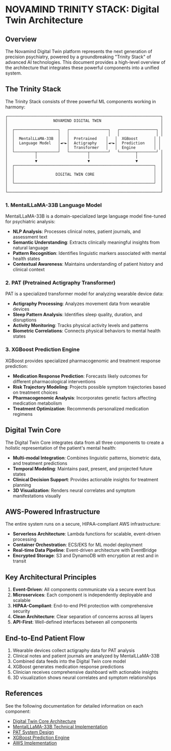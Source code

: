 # NOVAMIND TRINITY STACK: Digital Twin Architecture

## Overview

The Novamind Digital Twin platform represents the next generation of precision psychiatry, powered by a groundbreaking "Trinity Stack" of advanced AI technologies. This document provides a high-level overview of the architecture that integrates these powerful components into a unified system.

## The Trinity Stack

The Trinity Stack consists of three powerful ML components working in harmony:

```
┌───────────────────────────────────────────────────────────────────┐
│                    NOVAMIND DIGITAL TWIN                          │
│                                                                   │
│  ┌───────────────────┐   ┌─────────────────┐   ┌────────────────┐ │
│  │                   │   │                 │   │                │ │
│  │  MentalLLaMA-33B  │   │  Pretrained    │   │  XGBoost       │ │
│  │  Language Model   │◄─►│  Actigraphy    │◄─►│  Prediction    │ │
│  │                   │   │  Transformer   │   │  Engine        │ │
│  └─────────┬─────────┘   └────────┬────────┘   └───────┬────────┘ │
│            │                      │                    │          │
│            ▼                      ▼                    ▼          │
│  ┌─────────────────────────────────────────────────────────────┐  │
│  │                                                             │  │
│  │                  DIGITAL TWIN CORE                          │  │
│  │                                                             │  │
│  └─────────────────────────────────────────────────────────────┘  │
│                                                                   │
└───────────────────────────────────────────────────────────────────┘
```

### 1. MentalLLaMA-33B Language Model

MentalLLaMA-33B is a domain-specialized large language model fine-tuned for psychiatric analysis:

- **NLP Analysis**: Processes clinical notes, patient journals, and assessment text
- **Semantic Understanding**: Extracts clinically meaningful insights from natural language
- **Pattern Recognition**: Identifies linguistic markers associated with mental health states
- **Contextual Awareness**: Maintains understanding of patient history and clinical context

### 2. PAT (Pretrained Actigraphy Transformer)

PAT is a specialized transformer model for analyzing wearable device data:

- **Actigraphy Processing**: Analyzes movement data from wearable devices
- **Sleep Pattern Analysis**: Identifies sleep quality, duration, and disruptions
- **Activity Monitoring**: Tracks physical activity levels and patterns
- **Biometric Correlations**: Connects physical behaviors to mental health states

### 3. XGBoost Prediction Engine

XGBoost provides specialized pharmacogenomic and treatment response prediction:

- **Medication Response Prediction**: Forecasts likely outcomes for different pharmacological interventions
- **Risk Trajectory Modeling**: Projects possible symptom trajectories based on treatment choices
- **Pharmacogenomic Analysis**: Incorporates genetic factors affecting medication metabolism
- **Treatment Optimization**: Recommends personalized medication regimens

## Digital Twin Core

The Digital Twin Core integrates data from all three components to create a holistic representation of the patient's mental health:

- **Multi-modal Integration**: Combines linguistic patterns, biometric data, and treatment predictions
- **Temporal Modeling**: Maintains past, present, and projected future states
- **Clinical Decision Support**: Provides actionable insights for treatment planning
- **3D Visualization**: Renders neural correlates and symptom manifestations visually

## AWS-Powered Infrastructure

The entire system runs on a secure, HIPAA-compliant AWS infrastructure:

- **Serverless Architecture**: Lambda functions for scalable, event-driven processing
- **Container Orchestration**: ECS/EKS for ML model deployment
- **Real-time Data Pipeline**: Event-driven architecture with EventBridge
- **Encrypted Storage**: S3 and DynamoDB with encryption at rest and in transit

## Key Architectural Principles

1. **Event-Driven**: All components communicate via a secure event bus
2. **Microservices**: Each component is independently deployable and scalable
3. **HIPAA-Compliant**: End-to-end PHI protection with comprehensive security
4. **Clean Architecture**: Clear separation of concerns across all layers
5. **API-First**: Well-defined interfaces between all components

## End-to-End Patient Flow

1. Wearable devices collect actigraphy data for PAT analysis
2. Clinical notes and patient journals are analyzed by MentalLLaMA-33B
3. Combined data feeds into the Digital Twin core model
4. XGBoost generates medication response predictions
5. Clinician receives comprehensive dashboard with actionable insights
6. 3D visualization shows neural correlates and symptom relationships

## References

See the following documentation for detailed information on each component:

- [Digital Twin Core Architecture](./DigitalTwin/01_ARCHITECTURE.md)
- [MentalLLaMA-33B Technical Implementation](./MentalLLaMA/01_TECHNICAL_IMPLEMENTATION.md)
- [PAT System Design](./PAT/01_SYSTEM_DESIGN.md)
- [XGBoost Prediction Engine](./XGBoost/01_PREDICTION_ENGINE.md)
- [AWS Implementation](./AWS/01_INFRASTRUCTURE.md)